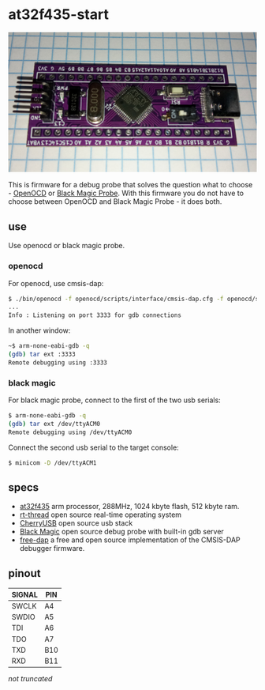 # at32f435-start

[![at32f435](doc/at32f435_small.jpg)](doc/at32f435_big.jpg?raw=true)

This is firmware for a debug probe that solves the question what to choose - [OpenOCD](https://openocd.org/) or [Black Magic Probe](https://black-magic.org/index.html). With this firmware you do not have to choose between OpenOCD and Black Magic Probe - it does both.

## use

Use openocd or black magic probe.

### openocd

For openocd, use cmsis-dap:

```bash
$ ./bin/openocd -f openocd/scripts/interface/cmsis-dap.cfg -f openocd/scripts/target/stm32f0x.cfg
...
Info : Listening on port 3333 for gdb connections
```

In another window:

```bash
~$ arm-none-eabi-gdb -q
(gdb) tar ext :3333
Remote debugging using :3333
```

### black magic

For black magic probe, connect to the first of the two usb serials:

```bash
$ arm-none-eabi-gdb -q
(gdb) tar ext /dev/ttyACM0
Remote debugging using /dev/ttyACM0
```

Connect the second usb serial to the target console:

```bash
$ minicom -D /dev/ttyACM1
```

## specs

- [at32f435](https://www.arterychip.com/en/product/AT32F435.jsp) arm processor, 288MHz, 1024 kbyte flash, 512 kbyte ram.
- [rt-thread](https://www.rt-thread.io/) open source real-time operating system
- [CherryUSB](https://github.com/cherry-embedded/CherryUSB) open source usb stack
- [Black Magic](https://github.com/blackmagic-debug/blackmagic) open source debug probe with built-in gdb server
- [free-dap](https://github.com/ataradov/free-dap) a free and open source implementation of the CMSIS-DAP debugger firmware.

## pinout

| SIGNAL | PIN |
| ------ | --- |
| SWCLK  | A4  |
| SWDIO  | A5  |
| TDI    | A6  |
| TDO    | A7  |
| TXD    | B10 |
| RXD    | B11 |

_not truncated_
